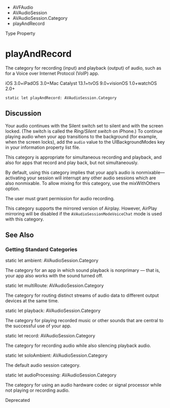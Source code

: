 

- AVFAudio
- AVAudioSession
- AVAudioSession.Category
-  playAndRecord 

Type Property

# playAndRecord

The category for recording (input) and playback (output) of audio, such as for a Voice over Internet Protocol (VoIP) app.

iOS 3.0+iPadOS 3.0+Mac Catalyst 13.1+tvOS 9.0+visionOS 1.0+watchOS 2.0+

``` source
static let playAndRecord: AVAudioSession.Category
```

## Discussion

Your audio continues with the Silent switch set to silent and with the screen locked. (The switch is called the *Ring/Silent switch* on iPhone.) To continue playing audio when your app transitions to the background (for example, when the screen locks), add the `audio` value to the UIBackgroundModes key in your information property list file.

This category is appropriate for simultaneous recording and playback, and also for apps that record and play back, but not simultaneously.

By default, using this category implies that your app’s audio is nonmixable—activating your session will interrupt any other audio sessions which are also nonmixable. To allow mixing for this category, use the mixWithOthers option.

The user must grant permission for audio recording.

This category supports the mirrored version of Airplay. However, AirPlay mirroring will be disabled if the `AVAudioSessionModeVoiceChat` mode is used with this category.

## See Also

### Getting Standard Categories

static let ambient: AVAudioSession.Category

The category for an app in which sound playback is nonprimary — that is, your app also works with the sound turned off.

static let multiRoute: AVAudioSession.Category

The category for routing distinct streams of audio data to different output devices at the same time.

static let playback: AVAudioSession.Category

The category for playing recorded music or other sounds that are central to the successful use of your app.

static let record: AVAudioSession.Category

The category for recording audio while also silencing playback audio.

static let soloAmbient: AVAudioSession.Category

The default audio session category.

static let audioProcessing: AVAudioSession.Category

The category for using an audio hardware codec or signal processor while not playing or recording audio.

Deprecated

